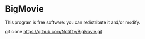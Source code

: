 # BigMovie
This program is free software: you can redistribute it and/or modify.

git clone https://github.com/Notifity/BigMovie.git
